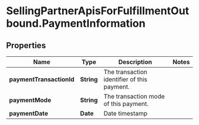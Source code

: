 # SellingPartnerApisForFulfillmentOutbound.PaymentInformation

## Properties

Name | Type | Description | Notes
------------ | ------------- | ------------- | -------------
**paymentTransactionId** | **String** | The transaction identifier of this payment. | 
**paymentMode** | **String** | The transaction mode of this payment. | 
**paymentDate** | **Date** | Date timestamp | 


